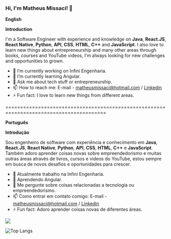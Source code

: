 ### Hi, I'm Matheus Missaci! 👋

**English**

**Introduction**
      
I'm a Software Engineer with experience and knowledge on **Java**, **React.JS**, **React Native**, **Python**, **API**, **CSS**, **HTML**, **C++** and **JavaScript**. I also love to learn new things about entrepreneurship and many other areas through books, courses and YouTube videos, I'm always looking for new challenges and opportunities to grown.

- 🔭 I’m currently working on Infini Engenharia. 
- 🌱 I’m currently learning Angular.
- 💬 Ask me about tech stuff or entrepreneurship.
- 📫 How to reach me: E-mail - matheusmissaci@hotmail.com / [Linkedin](https://www.linkedin.com/in/matheus-henrique-missaci-rosa-671390171/)
- ⚡ Fun fact: I love to learn new things from different areas.

========================================================================================

**Português**

**Introdução**

Sou engenheiro de software com experiência e conhecimento em **Java**, **React.JS**, **React Native**, **Python**, **API**, **CSS**, **HTML**, **C++** e **JavaScript**. Também adoro aprender coisas novas sobre empreendedorismo e muitas outras áreas através de livros, cursos e videos do YouTube, estou sempre em busca de novos desafios e oportunidades para crescer.

- 🔭 Atualmente trabalho na Infini Engenharia.
- 🌱 Aprendendo Angular.
- 💬 Me pergunte sobre coisas relacionadas a tecnologia ou empreendedorismo.
- 📫 Como entrar em contato comigo: E-mail - matheusmissaci@hotmail.com / [Linkedin](https://www.linkedin.com/in/matheus-henrique-missaci-rosa-671390171/)
- ⚡ Fun fact: Adoro aprender coisas novas de diferentes áreas.

<img src="https://github-readme-stats.vercel.app/api?username=M1ssaci&theme=tokyonight&show_icons=true">


![Top Langs](https://github-readme-stats.vercel.app/api/top-langs/?username=M1ssaci&theme=tokyonight&show_icons=true)



